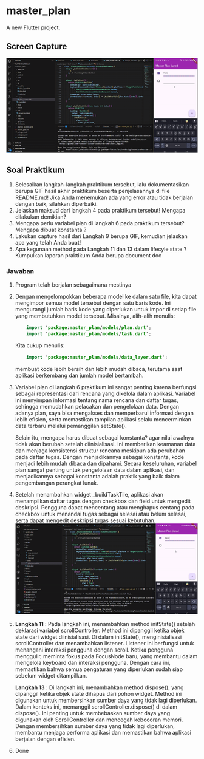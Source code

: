 # master_plan

A new Flutter project.


## Screen Capture
![GIF](Screen-Docs/GIF-Flutter01-MasterPlan.gif)

## Soal Praktikum
1. Selesaikan langkah-langkah praktikum tersebut, lalu dokumentasikan berupa GIF hasil akhir praktikum beserta penjelasannya di file README.md! Jika Anda menemukan ada yang error atau tidak berjalan dengan baik, silahkan diperbaiki.
2. Jelaskan maksud dari langkah 4 pada praktikum tersebut! Mengapa dilakukan demikian?
3. Mengapa perlu variabel plan di langkah 6 pada praktikum tersebut? Mengapa dibuat konstanta ?
4. Lakukan capture hasil dari Langkah 9 berupa GIF, kemudian jelaskan apa yang telah Anda buat!
5. Apa kegunaan method pada Langkah 11 dan 13 dalam lifecyle state ?
Kumpulkan laporan praktikum Anda berupa document doc

### **Jawaban**
1. Program telah berjalan sebagaimana mestinya
2. Dengan mengelompokkan beberapa model ke dalam satu file, kita dapat mengimpor semua model tersebut dengan satu baris kode. Ini mengurangi jumlah baris kode yang diperlukan untuk impor di setiap file yang membutuhkan model tersebut. Misalnya, alih-alih menulis:

    
    ```kotlin
        import 'package:master_plan/models/plan.dart';
        import 'package:master_plan/models/task.dart';
    ```
    Kita cukup menulis:

    ``` kotlin
        import 'package:master_plan/models/data_layer.dart';
    ```
    membuat kode lebih bersih dan lebih mudah dibaca, terutama saat aplikasi berkembang dan jumlah model bertambah.

3. Variabel plan di langkah 6 praktikum ini sangat penting karena berfungsi sebagai representasi dari rencana yang dikelola dalam aplikasi. Variabel ini menyimpan informasi tentang nama rencana dan daftar tugas, sehingga memudahkan pelacakan dan pengelolaan data. Dengan adanya plan, saya bisa mengakses dan memperbarui informasi dengan lebih efisien, serta memastikan tampilan aplikasi selalu mencerminkan data terbaru melalui pemanggilan setState().

    Selain itu, mengapa harus dibuat sebagai konstanta? agar nilai awalnya tidak akan berubah setelah diinisialisasi. Ini memberikan keamanan data dan menjaga konsistensi struktur rencana meskipun ada perubahan pada daftar tugas. Dengan menjadikannya sebagai konstanta, kode menjadi lebih mudah dibaca dan dipahami. Secara keseluruhan, variabel plan sangat penting untuk pengelolaan data dalam aplikasi, dan menjadikannya sebagai konstanta adalah praktik yang baik dalam pengembangan perangkat lunak.

4. Setelah menambahkan widget _buildTaskTile, aplikasi akan menampilkan daftar tugas dengan checkbox dan field untuk mengedit deskripsi. Pengguna dapat mencentang atau menghapus centang pada checkbox untuk menandai tugas sebagai selesai atau belum selesai, serta dapat mengedit deskripsi tugas sesuai kebutuhan.
    ![GIF](Screen-Docs/GIF-Flutter01-MasterPlan.gif)

5. **Langkah 11** : Pada langkah ini, menambahkan method initState() setelah deklarasi variabel scrollController. Method ini dipanggil ketika objek state dari widget diinisialisasi. Di dalam initState(), menginisialisasi scrollController dan menambahkan listener. Listener ini berfungsi untuk menangani interaksi pengguna dengan scroll. Ketika pengguna menggulir, meminta fokus pada FocusNode baru, yang membantu dalam mengelola keyboard dan interaksi pengguna. Dengan cara ini, memastikan bahwa semua pengaturan yang diperlukan sudah siap sebelum widget ditampilkan.
    
    **Langkah 13** : Di langkah ini, menambahkan method dispose(), yang dipanggil ketika objek state dihapus dari pohon widget. Method ini digunakan untuk membersihkan sumber daya yang tidak lagi diperlukan. Dalam konteks ini, memanggil scrollController.dispose() di dalam dispose(). Ini penting untuk membebaskan sumber daya yang digunakan oleh ScrollController dan mencegah kebocoran memori. Dengan membersihkan sumber daya yang tidak lagi diperlukan, membantu menjaga performa aplikasi dan memastikan bahwa aplikasi berjalan dengan efisien.

6. Done